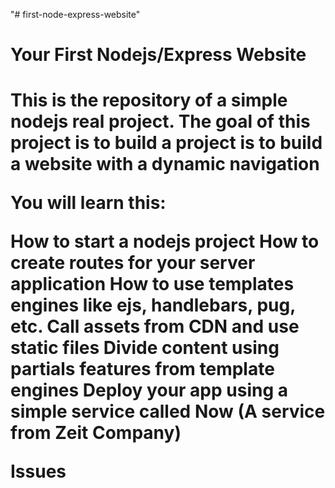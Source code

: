 "# first-node-express-website"

<h1>Your First Nodejs/Express Website<h1>

This is the repository of a simple nodejs real project. The goal of this project is to build a project is to build a website with a dynamic navigation

You will learn this:

How to start a nodejs project
How to create routes for your server application
How to use templates engines like ejs, handlebars, pug, etc.
Call assets from CDN and use static files
Divide content using partials features from template engines
Deploy your app using a simple service called Now (A service from Zeit Company)

Issues
